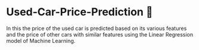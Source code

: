 # Used-Car-Price-Prediction 🚗
 In this the price of the used car is predicted based on its various features and the price of other cars with similar features using the Linear Regression model of Machine Learning.

